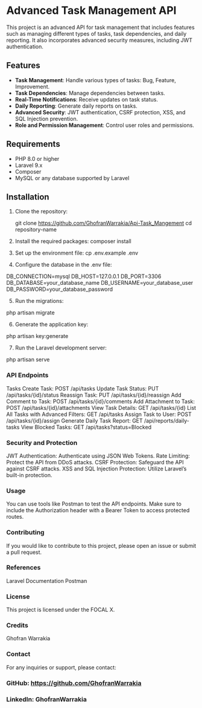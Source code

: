 # Advanced Task Management API

This project is an advanced API for task management that includes features such as managing different types of tasks, task dependencies, and daily reporting. It also incorporates advanced security measures, including JWT authentication.

## Features

- **Task Management**: Handle various types of tasks: Bug, Feature, Improvement.
- **Task Dependencies**: Manage dependencies between tasks.
- **Real-Time Notifications**: Receive updates on task status.
- **Daily Reporting**: Generate daily reports on tasks.
- **Advanced Security**: JWT authentication, CSRF protection, XSS, and SQL Injection prevention.
- **Role and Permission Management**: Control user roles and permissions.

## Requirements

- PHP 8.0 or higher
- Laravel 9.x
- Composer
- MySQL or any database supported by Laravel

## Installation

1. Clone the repository:
 
   git clone https://github.com/GhofranWarrakia/Api-Task_Mangement
   cd repository-name

2. Install the required packages:
composer install 

3. Set up the environment file:
cp .env.example .env

4. Configure the database in the .env file:

DB_CONNECTION=mysql
DB_HOST=127.0.0.1
DB_PORT=3306
DB_DATABASE=your_database_name
DB_USERNAME=your_database_user
DB_PASSWORD=your_database_password
 
5. Run the migrations:

php artisan migrate

6. Generate the application key:

php artisan key:generate

7. Run the Laravel development server:

php artisan serve

### API Endpoints

Tasks
Create Task: POST /api/tasks
Update Task Status: PUT /api/tasks/{id}/status
Reassign Task: PUT /api/tasks/{id}/reassign
Add Comment to Task: POST /api/tasks/{id}/comments
Add Attachment to Task: POST /api/tasks/{id}/attachments
View Task Details: GET /api/tasks/{id}
List All Tasks with Advanced Filters: GET /api/tasks
Assign Task to User: POST /api/tasks/{id}/assign
Generate Daily Task Report: GET /api/reports/daily-tasks
View Blocked Tasks: GET /api/tasks?status=Blocked


### Security and Protection

JWT Authentication: Authenticate using JSON Web Tokens.
Rate Limiting: Protect the API from DDoS attacks.
CSRF Protection: Safeguard the API against CSRF attacks.
XSS and SQL Injection Protection: Utilize Laravel’s built-in protection.

### Usage
You can use tools like Postman to test the API endpoints. Make sure to include the Authorization header with a Bearer Token to access protected routes.

### Contributing
If you would like to contribute to this project, please open an issue or submit a pull request.

### References
Laravel Documentation
Postman

### License
This project is licensed under the FOCAL X.

### Credits
Ghofran Warrakia

### Contact
For any inquiries or support, please contact:

### GitHub: https://github.com/GhofranWarrakia
### LinkedIn: GhofranWarrakia


